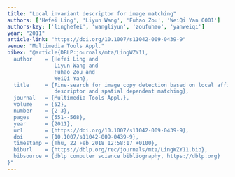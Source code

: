 ```yaml
---
title: "Local invariant descriptor for image matching"
authors: ['Hefei Ling', 'Liyun Wang', 'Fuhao Zou', 'WeiQi Yan 0001']
authors-key: ['linghefei', 'wangliyun', 'zoufuhao', 'yanweiqi']
year: "2011"
article-link: "https://doi.org/10.1007/s11042-009-0439-9"
venue: "Multimedia Tools Appl."
bibex: "@article{DBLP:journals/mta/LingWZY11,
  author    = {Hefei Ling and
               Liyun Wang and
               Fuhao Zou and
               WeiQi Yan},
  title     = {Fine-search for image copy detection based on local affine-invariant
               descriptor and spatial dependent matching},
  journal   = {Multimedia Tools Appl.},
  volume    = {52},
  number    = {2-3},
  pages     = {551--568},
  year      = {2011},
  url       = {https://doi.org/10.1007/s11042-009-0439-9},
  doi       = {10.1007/s11042-009-0439-9},
  timestamp = {Thu, 22 Feb 2018 12:58:17 +0100},
  biburl    = {https://dblp.org/rec/journals/mta/LingWZY11.bib},
  bibsource = {dblp computer science bibliography, https://dblp.org}
}"
---
```

